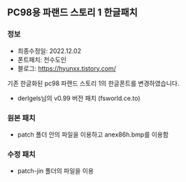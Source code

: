 ## PC98용 파랜드 스토리 1 한글패치
### 정보
* 최종수정일: 2022.12.02
* 폰트패치: 천수도인
* 블로그: https://hyunxx.tistory.com/

기존 한글화된 pc98 파랜드 스토리 1의 한글폰트를 변경하였습니다.
* derlgels님의 v0.99 버전 패치 (fsworld.ce.to)

### 원본 패치
* patch 폴더 안의 파일을 이용하고 anex86h.bmp를 이용함
### 수정 패치
* patch-jin 폴더의 파일을 이용

